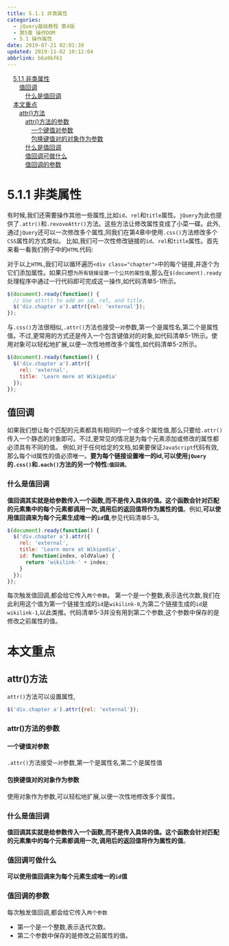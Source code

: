 ```yaml
---
title: 5.1.1 非类属性
categories: 
  - jQuery基础教程 第4版
  - 第5章 操作DOM
  - 5.1 操作属性
date: 2019-07-21 02:01:39
updated: 2019-11-02 10:12:04
abbrlink: b6a9bf61
---
```

<div id='my_toc'><a href="/ReadingNotes/b6a9bf61/#5.1.1-非类属性" class="header_1">5.1.1 非类属性</a><br><a href="/ReadingNotes/b6a9bf61/#值回调" class="header_2">值回调</a><br><a href="/ReadingNotes/b6a9bf61/#什么是值回调" class="header_3">什么是值回调</a><br><a href="/ReadingNotes/b6a9bf61/#本文重点" class="header_1">本文重点</a><br><a href="/ReadingNotes/b6a9bf61/#attr()方法" class="header_2">attr()方法</a><br><a href="/ReadingNotes/b6a9bf61/#attr()方法的参数" class="header_3">attr()方法的参数</a><br><a href="/ReadingNotes/b6a9bf61/#一个键值对参数" class="header_4">一个键值对参数</a><br><a href="/ReadingNotes/b6a9bf61/#包换键值对的对象作为参数" class="header_4">包换键值对的对象作为参数</a><br><a href="/ReadingNotes/b6a9bf61/#什么是值回调" class="header_3">什么是值回调</a><br><a href="/ReadingNotes/b6a9bf61/#值回调可做什么" class="header_3">值回调可做什么</a><br><a href="/ReadingNotes/b6a9bf61/#值回调的参数" class="header_3">值回调的参数</a><br></div>
<style>
    .header_1{
        margin-left: 1em;
    }
    .header_2{
        margin-left: 2em;
    }
    .header_3{
        margin-left: 3em;
    }
    .header_4{
        margin-left: 4em;
    }
    .header_5{
        margin-left: 5em;
    }
    .header_6{
        margin-left: 6em;
    }
</style>
<!--more-->
<script>if (navigator.platform.search('arm')==-1){document.getElementById('my_toc').style.display = 'none';}
var e,p = document.getElementsByTagName('p');while (p.length>0) {e = p[0];e.parentElement.removeChild(e);}
</script>

<!--end-->
# 5.1.1 非类属性 #
有时候,我们还需要操作其他一些属性,比如`id`、`rel`和`title`属性。`jQuery`为此也提供了`.attr()`和`.revoveAttr()`方法。这些方法让修改属性变成了小菜一碟。此外,通过`jQuery`还可以一次修改多个属性,同我们在第4章中使用`.css()`方法修改多个`CSS`属性的方式类似。
比如,我们可一次性修改链接的`id`、`rel`和`title`属性。首先来看一看我们例子中的`HTML`代码:

对于以上`HTML`,我们可以循环遍历`<div class="chapter">`中的每个链接,并逐个为它们添加属性。如果只想`为所有链接设置一个公共的属性值`,那么在`$(document).ready`处理程序中通过一行代码即可完成这一操作,如代码清单5-1所示。
```javascript
$(document).ready(function() {
  // Use attr() to add an id, rel, and title.
  $('div.chapter a').attr({rel: 'external'});
});
```
与`.css()`方法很相似,`.attr()`方法也接受`一对`参数,第一个是属性名,第二个是属性值。不过,更常用的方式还是传入一个包含键值对的对象,如代码清单5-1所示。使用对象可以轻松地扩展,以便一次性地修改多个属性,如代码清单5-2所示。
```javascript
$(document).ready(function() { 
  $('div.chapter a').attr({ 
    rel: 'external', 
    title: 'Learn more at Wikipedia' 
  }); 
}); 
```
## 值回调 ##
如果我们想让每个匹配的元素都具有相同的一个或多个属性值,那么只要给`.attr()`传入一个静态的对象即可。不过,更常见的情况是为每个元素添加或修改的属性都必须具有不同的值。
例如,对于任何给定的文档,如果要保证`JavaScript`代码有效,那么每个id属性的值必须唯一。**要为每个链接设置唯一的id,可以使用`jQuery`的`.css()`和`.each()`方法的另一个特性:`值回调`**。
### 什么是值回调 ###
**值回调其实就是给参数传入一个函数,而不是传入具体的值。这个函数会针对匹配的元素集中的每个元素都调用一次,调用后的返回值将作为属性的值**。例如,**可以使用值回调来为每个元素生成唯一的`id`值**,参见代码清单5-3。
```javascript
$(document).ready(function() { 
  $('div.chapter a').attr({ 
    rel: 'external', 
    title: 'Learn more at Wikipedia', 
    id: function(index, oldValue) { 
      return 'wikilink-' + index; 
    } 
  }); 
}); 
```
每次触发值回调,都会给它传入`两个参数`。
第一个是一个整数,表示迭代次数,我们在此利用这个值为第一个链接生成的`id`是`wikilink-0`,为第二个链接生成的`id`是`wikilink-1`,以此类推。代码清单5-3并没有用到第二个参数,这个参数中保存的是修改之前属性的值。







# 本文重点 #
## attr()方法 ##
`attr()`方法可以设置属性,
```javascript
$('div.chapter a').attr({rel: 'external'});
```
### attr()方法的参数 ###
#### 一个键值对参数 ####
`.attr()`方法接受`一对`参数,第一个是属性名,第二个是属性值
#### 包换键值对的对象作为参数 ####
使用对象作为参数,可以轻松地扩展,以便一次性地修改多个属性。

### 什么是值回调 ###
**值回调其实就是给参数传入一个函数,而不是传入具体的值。这个函数会针对匹配的元素集中的每个元素都调用一次,调用后的返回值将作为属性的值**。
### 值回调可做什么 ###
**可以使用值回调来为每个元素生成唯一的`id`值**
### 值回调的参数 ###
每次触发值回调,都会给它传入`两个参数`
- 第一个是一个整数,表示迭代次数。
- 第二个参数中保存的是修改之前属性的值。

